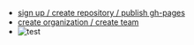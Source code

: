 * [sign up / create repository / publish gh-pages](http://blog.csdn.net/renfufei/article/details/37725057/)
* [create organization / create team](http://joshuasabrina.iteye.com/blog/1816597)
* ![test](file:///E:/agenday/aoilogo/auiyeahLogoLargeLunarBlackWhiteInterlaced.png)
